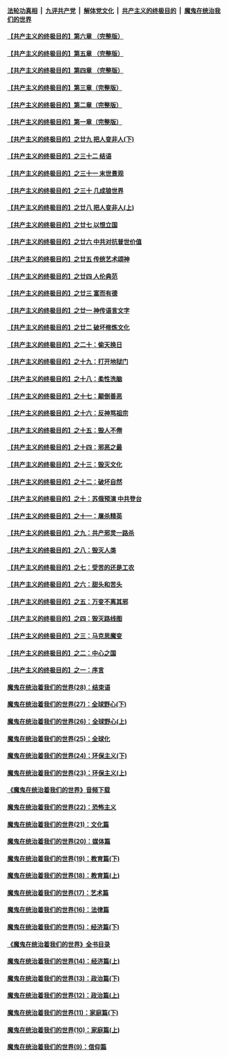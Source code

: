

####  [法轮功真相](../../../../basic/blob/master/README.md?t=06040731) &nbsp;|&nbsp; [九评共产党](../../../../9ping.md/blob/master/README.md?t=06040731) &nbsp;|&nbsp; [解体党文化](../../../../jtdwh.md/blob/master/README.md?t=06040731)  &nbsp;|&nbsp; [共产主义的终极目的](../../../../gczydzjmd.md/blob/master/README.md?t=06040731) &nbsp;|&nbsp; [魔鬼在统治我们的世界](../../../../mgztzwmdsj.md/blob/master/README.md?t=06040731) 

#### [【共产主义的终极目的】第六章 （完整版）](../pages/nsc422/n11428913.md?t=06040731) 

#### [【共产主义的终极目的】第五章 （完整版）](../pages/nsc422/n11428912.md?t=06040731) 

#### [【共产主义的终极目的】第四章 （完整版）](../pages/nsc422/n11428907.md?t=06040731) 

#### [【共产主义的终极目的】第三章（完整版）](../pages/nsc422/n11428848.md?t=06040731) 

#### [【共产主义的终极目的】第二章（完整版）](../pages/nsc422/n11428831.md?t=06040731) 

#### [【共产主义的终极目的】第一章（完整版）](../pages/nsc422/n11417651.md?t=06040731) 

#### [【共产主义的终极目的】之廿九 把人变非人(下)](../pages/nsc422/n11344140.md?t=06040731) 

#### [【共产主义的终极目的】之三十二 结语](../pages/nsc422/n11360535.md?t=06040731) 

#### [【共产主义的终极目的】之三十一 末世景观](../pages/nsc422/n11351129.md?t=06040731) 

#### [【共产主义的终极目的】之三十 几成狼世界](../pages/nsc422/n11348280.md?t=06040731) 

#### [【共产主义的终极目的】之廿八 把人变非人(上)](../pages/nsc422/n11340492.md?t=06040731) 

#### [【共产主义的终极目的】之廿七 以恨立国](../pages/nsc422/n11336944.md?t=06040731) 

#### [【共产主义的终极目的】之廿六 中共对抗普世价值](../pages/nsc422/n11324785.md?t=06040731) 

#### [【共产主义的终极目的】之廿五 传统艺术颂神](../pages/nsc422/n11296396.md?t=06040731) 

#### [【共产主义的终极目的】之廿四 人伦典范](../pages/nsc422/n11296397.md?t=06040731) 

#### [【共产主义的终极目的】之廿三 富而有德](../pages/nsc422/n11283598.md?t=06040731) 

#### [【共产主义的终极目的】之廿一 神传语言文字](../pages/nsc422/n11263265.md?t=06040731) 

#### [【共产主义的终极目的】之廿二 破坏修炼文化](../pages/nsc422/n11245728.md?t=06040731) 

#### [【共产主义的终极目的】之二十：偷天换日](../pages/nsc422/n11238846.md?t=06040731) 

#### [【共产主义的终极目的】之十九：打开地狱门](../pages/nsc422/n11206376.md?t=06040731) 

#### [【共产主义的终极目的】之十八：柔性洗脑](../pages/nsc422/n11199994.md?t=06040731) 

#### [【共产主义的终极目的】之十七：颠倒善恶](../pages/nsc422/n11179782.md?t=06040731) 

#### [【共产主义的终极目的】之十六：反神骂祖宗](../pages/nsc422/n11166798.md?t=06040731) 

#### [【共产主义的终极目的】之十五：毁人不倦](../pages/nsc422/n11166792.md?t=06040731) 

#### [【共产主义的终极目的】之十四：邪恶之最](../pages/nsc422/n11150249.md?t=06040731) 

#### [【共产主义的终极目的】之十三：毁灭文化](../pages/nsc422/n11135227.md?t=06040731) 

#### [【共产主义的终极目的】之十二：破坏自然](../pages/nsc422/n11135214.md?t=06040731) 

#### [【共产主义的终极目的】之十：苏俄预演 中共登台](../pages/nsc422/n11118424.md?t=06040731) 

#### [【共产主义的终极目的】之十一：屠杀精英](../pages/nsc422/n11118442.md?t=06040731) 

#### [【共产主义的终极目的】之九：共产邪灵一路杀](../pages/nsc422/n11114139.md?t=06040731) 

#### [【共产主义的终极目的】之八：毁灭人类](../pages/nsc422/n11108503.md?t=06040731) 

#### [【共产主义的终极目的】之七：受苦的还是工农](../pages/nsc422/n11101809.md?t=06040731) 

#### [【共产主义的终极目的】之六：甜头和苦头](../pages/nsc422/n11096971.md?t=06040731) 

#### [【共产主义的终极目的】之五：万变不离其邪](../pages/nsc422/n11091285.md?t=06040731) 

#### [【共产主义的终极目的】之四：毁灭路线图](../pages/nsc422/n11086284.md?t=06040731) 

#### [【共产主义的终极目的】之三：马克思魔变](../pages/nsc422/n11061941.md?t=06040731) 

#### [【共产主义的终极目的】之二：中心之国](../pages/nsc422/n11047728.md?t=06040731) 

#### [【共产主义的终极目的】之一：序言](../pages/nsc422/n11086077.md?t=06040731) 

#### [魔鬼在统治着我们的世界(28)：结束语](../pages/nsc422/n10936246.md?t=06040731) 

#### [魔鬼在统治着我们的世界(27)：全球野心(下)](../pages/nsc422/n10928319.md?t=06040731) 

#### [魔鬼在统治着我们的世界(26)：全球野心(上)](../pages/nsc422/n10900318.md?t=06040731) 

#### [魔鬼在统治着我们的世界(25)：全球化](../pages/nsc422/n10788205.md?t=06040731) 

#### [魔鬼在统治着我们的世界(24)：环保主义(下)](../pages/nsc422/n10695307.md?t=06040731) 

#### [魔鬼在统治着我们的世界(23)：环保主义(上)](../pages/nsc422/n10688613.md?t=06040731) 

#### [《魔鬼在统治着我们的世界》音频下载](../pages/nsc422/n10635553.md?t=06040731) 

#### [魔鬼在统治着我们的世界(22)：恐怖主义](../pages/nsc422/n10614727.md?t=06040731) 

#### [魔鬼在统治着我们的世界(21)：文化篇](../pages/nsc422/n10597706.md?t=06040731) 

#### [魔鬼在统治着我们的世界(20)：媒体篇](../pages/nsc422/n10586579.md?t=06040731) 

#### [魔鬼在统治着我们的世界(19)：教育篇(下)](../pages/nsc422/n10564808.md?t=06040731) 

#### [魔鬼在统治着我们的世界(18)：教育篇(上)](../pages/nsc422/n10526970.md?t=06040731) 

#### [魔鬼在统治着我们的世界(17)：艺术篇](../pages/nsc422/n10499093.md?t=06040731) 

#### [魔鬼在统治着我们的世界(16)：法律篇](../pages/nsc422/n10485969.md?t=06040731) 

#### [魔鬼在统治着我们的世界(15)：经济篇(下)](../pages/nsc422/n10469975.md?t=06040731) 

#### [《魔鬼在统治着我们的世界》全书目录](../pages/nsc422/n10464261.md?t=06040731) 

#### [魔鬼在统治着我们的世界(14)：经济篇(上)](../pages/nsc422/n10457370.md?t=06040731) 

#### [魔鬼在统治着我们的世界(13)：政治篇(下)](../pages/nsc422/n10448270.md?t=06040731) 

#### [魔鬼在统治着我们的世界(12)：政治篇(上)](../pages/nsc422/n10444576.md?t=06040731) 

#### [魔鬼在统治着我们的世界(11)：家庭篇(下)](../pages/nsc422/n10440961.md?t=06040731) 

#### [魔鬼在统治着我们的世界(10)：家庭篇(上)](../pages/nsc422/n10435448.md?t=06040731) 

#### [魔鬼在统治着我们的世界(9)：信仰篇](../pages/nsc422/n10432159.md?t=06040731) 

